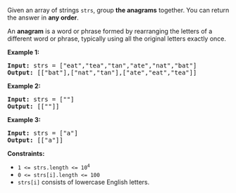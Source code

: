 Given an array of strings ```strs```, group <b>the anagrams</b> together. You can return the answer in <b>any order</b>.

An <b>anagram</b> is a word or phrase formed by rearranging the letters of a different word or phrase, typically using all the original letters exactly once.

 

<b>Example 1:</b>

<pre>
<b>Input:</b> strs = ["eat","tea","tan","ate","nat","bat"]
<b>Output:</b> [["bat"],["nat","tan"],["ate","eat","tea"]]
</pre>

<b>Example 2:</b>

<pre>
<b>Input:</b> strs = [""]
<b>Output:</b> [[""]]
</pre>

<b>Example 3:</b>

<pre>
<b>Input:</b> strs = ["a"]
<b>Output:</b> [["a"]]
</pre>


<b>Constraints:</b>

<ul>
    <li><code>1 <= strs.length <= 10<sup>4</sup></code></li>
    <li><code>0 <= strs[i].length <= 100</code></li>
    <li><code>strs[i]</code> consists of lowercase English letters.</li>
</ul>

